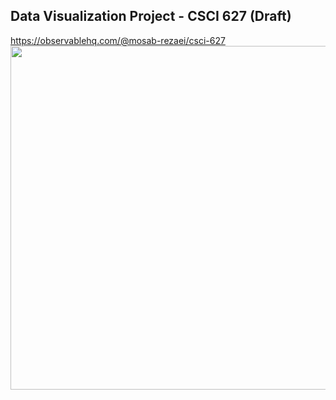 ## Data Visualization Project - CSCI 627 (Draft)

https://observablehq.com/@mosab-rezaei/csci-627 
<img src="https://user-images.githubusercontent.com/45066620/201412685-1cf0f4ed-dc26-45da-95f9-4658dc556194.jpg" width="550">
